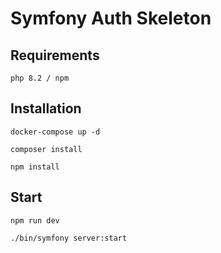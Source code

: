 # Symfony Auth Skeleton

## Requirements
```
php 8.2 / npm 
```

## Installation
```
docker-compose up -d
```
```
composer install
```
```
npm install
```

## Start
```
npm run dev
```
```
./bin/symfony server:start
```
